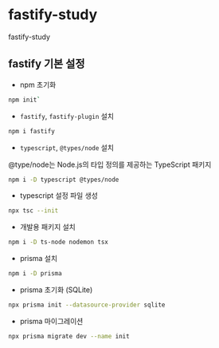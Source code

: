 # fastify-study

fastify-study

## fastify 기본 설정

- npm 초기화

```bash
npm init`
```

- `fastify`, `fastify-plugin` 설치

```bash
npm i fastify
```

- `typescript`, `@types/node` 설치

@type/node는 Node.js의 타입 정의를 제공하는 TypeScript 패키지

```bash
npm i -D typescript @types/node
```

- typescript 설정 파일 생성

```bash
npx tsc --init
```

- 개발용 패키지 설치

```bash
npm i -D ts-node nodemon tsx
```

- prisma 설치

```bash
npm i -D prisma
```

- prisma 초기화 (SQLite)

```bash
npx prisma init --datasource-provider sqlite
```

- prisma 마이그레이션

```bash
npx prisma migrate dev --name init
```

